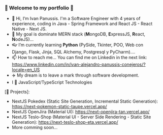 ### 💼 Welcome to my portfolio 💼
- 👋 Hi, I’m Ivan Panussis. I'm a Software Engineer with 4 years of experience, coding in Java - Spring Framework and React JS - React Native - Next JS.
- 🥅 My goal is dominate MERN stack (**M**ongoDB, **E**xpressJS, **R**eact, **N**odeJS)...
- 👓 I’m currently learning **Python** (PySide, Tkinter, POO, Web con Django, Flask, Jinja, SQL Alchemy, Postgresql y PyCharm)....
- 📫 How to reach me... You can find me on Linkedin in the next link: https://www.linkedin.com/in/ivan-alejandro-panussis-conejeros/?locale=en_US
- ✈️ My dream is to leave a mark through software development.
- I 💖 JavaScript/TypeScript Technologies


[💼 Projects]:
- NextJS Pokedex (Static Site Generation, Incremental Static Generation): https://next-pokemon-static-taupe.vercel.app/
- NextJS OpenJira (Material UI): https://next-openjira-tan.vercel.app/
- NextJS Teslo-Shop (Material UI - Server Side Rendering - Static Site Generation): https://next-teslo-shop-eta.vercel.app/
- More comming soon...
